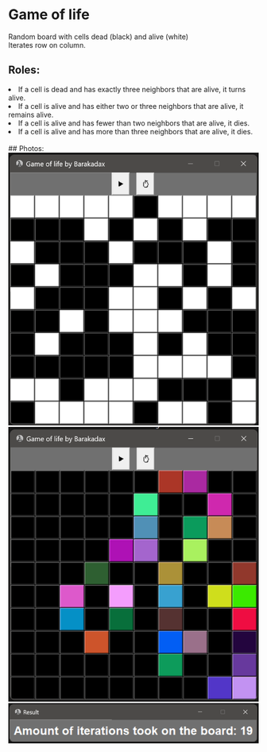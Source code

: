 # Game of life

Random board with cells dead (black) and alive (white)<br>
Iterates row on column.<br>
## Roles:<br>
<li> If a cell is dead and has exactly three neighbors that are alive, it turns alive.<br>
<li> If a cell is alive and has either two or three neighbors that are alive, it remains alive.<br>
<li> If a cell is alive and has fewer than two neighbors that are alive, it dies.<br>
<li> If a cell is alive and has more than three neighbors that are alive, it dies.<br><br>
## Photos:<br>
<img src="StartingBoard.png" title="Initialized board" alt="Initialized board"><br>
<img src="EndOfRun.png" title="Done" alt="Done"><br>
<img src="Result.png" title="Result" alt="Result"><br>
